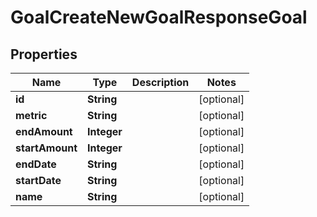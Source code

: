 

# GoalCreateNewGoalResponseGoal


## Properties

| Name | Type | Description | Notes |
|------------ | ------------- | ------------- | -------------|
|**id** | **String** |  |  [optional] |
|**metric** | **String** |  |  [optional] |
|**endAmount** | **Integer** |  |  [optional] |
|**startAmount** | **Integer** |  |  [optional] |
|**endDate** | **String** |  |  [optional] |
|**startDate** | **String** |  |  [optional] |
|**name** | **String** |  |  [optional] |




